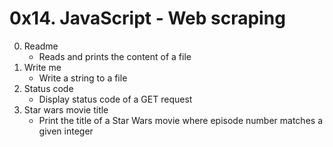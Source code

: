 # 0x14. JavaScript - Web scraping
0. Readme
    - Reads and prints the content of a file
1. Write me
    - Write a string to a file
2. Status code
    - Display status code of a GET request
3. Star wars movie title
    - Print the title of a Star Wars movie where episode number matches a given integer
